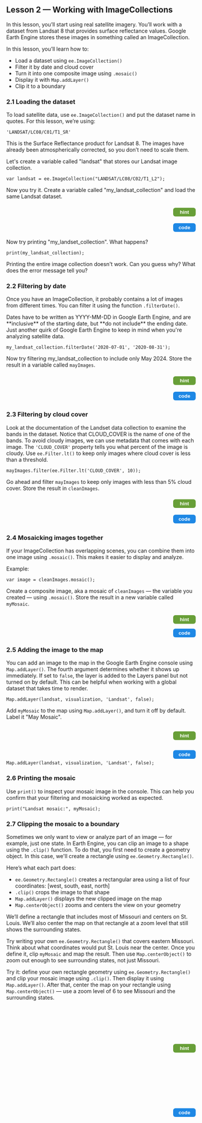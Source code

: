 <!-- Lesson 2 HTML - Using Landsat 8 SR dataset -->
<h2>Lesson 2 — Working with ImageCollections</h2>

<p>In this lesson, you’ll start using real satellite imagery. You’ll work with a dataset from Landsat 8 that provides surface reflectance values. 
  Google Earth Engine stores these images in something called an ImageCollection.</p>

<p>In this lesson, you’ll learn how to:</p>
<ul>
  <li>Load a dataset using <code>ee.ImageCollection()</code></li>
  <li>Filter it by date and cloud cover</li>
  <li>Turn it into one composite image using <code>.mosaic()</code></li>
  <li>Display it with <code>Map.addLayer()</code></li>
  <li>Clip it to a boundary</li>
</ul>

<h3>2.1 Loading the dataset</h3>
<p>To load satellite data, use <code>ee.ImageCollection()</code> and put the dataset name in quotes. For this lesson, we’re using:</p>
<code>'LANDSAT/LC08/C01/T1_SR'</code>

<p>This is the Surface Reflectance product for Landsat 8. The images have already been atmospherically corrected, so you don’t need to scale them.</p>

<p>Let's create a variable called "landsat" that stores our Landsat image collection. </p>
<code>var landsat = ee.ImageCollection("LANDSAT/LC08/C02/T1_L2");</code>

<p>Now you try it. Create a variable called "my_landsat_collection" and load the same Landsat dataset.</p>
<!-- HINT Row -->
<div style="display:flex; justify-content:space-between; align-items:center; margin-bottom:6px;">
  <div id="hint21" style="visibility:hidden; height:auto; background-color:#f0f0f0; border-left:4px solid #ccc; padding:2px 6px; margin:0px; flex:1;">
Use <code>ee.ImageCollection()</code> with the dataset ID in quotes. Assign it to a variable called <code>my_landsat_collection</code>.
  </div>
  <button id="hintButton21" onclick="
    var el = document.getElementById('hint21');
    var btn = document.getElementById('hintButton21');
    var showing = el.style.visibility === 'visible';
    el.style.visibility = showing ? 'hidden' : 'visible';
    btn.style.backgroundColor = showing ? '#689f38' : '#558b2f';
  " style="background-color:#689f38; color:white; border:none; padding:4px 10px; border-radius:6px; font-weight:bold; cursor:pointer; margin-left:8px; width:60px;">
    hint
  </button>
</div>
<!-- CODE Row -->
<div style="display:flex; justify-content:space-between; align-items:center;">
  <div id="code21" style="visibility:hidden; height:auto; background-color:#f0f0f0; border-left:4px solid #ccc; padding:2px 6px; margin:0px; flex:1;">
    <code>var var my_landsat_collection = ee.ImageCollection("LANDSAT/LC08/C02/T1_L2");</code>
  </div>
  <button id="codeButton21" onclick="
    var el = document.getElementById('code21');
    var btn = document.getElementById('codeButton21');
    var showing = el.style.visibility === 'visible';
    el.style.visibility = showing ? 'hidden' : 'visible';
    btn.style.backgroundColor = showing ? '#1e88e5' : '#1565c0';
  " style="background-color:#1e88e5; color:white; border:none; padding:4px 10px; border-radius:6px; font-weight:bold; cursor:pointer; margin-left:8px; width:60px;">
    code
  </button>
</div>

<p>Now try printing "my_landset_collection". What happens? </p>
<code>print(my_landsat_collection);</code>

<p> Printing the entire image collection doesn't work. Can you guess why? What does the error message tell you? </p>

<h3>2.2 Filtering by date</h3>
<p>Once you have an ImageCollection, it probably contains a lot of images from different times. You can filter it using the function <code>.filterDate()</code>.</p>

<p>Dates have to be written as YYYY-MM-DD in Google Earth Engine, and are **inclusive** of the starting date, but **do not include** the ending date. Just another quirk of Google Earth Engine to keep in mind when you're analyzing satellite data. </p>
<code>my_landsat_collection.filterDate('2020-07-01', '2020-08-31');</code>

<p>Now try filtering my_landsat_collection to include only May 2024. Store the result in a variable called <code>mayImages</code>.</p>
<!-- HINT Row -->
<div style="display:flex; justify-content:space-between; align-items:center; margin-bottom:6px;">
  <div id="hint22" style="visibility:hidden; height:auto; background-color:#f0f0f0; border-left:4px solid #ccc; padding:2px 6px; margin:0px; flex:1;">
Use <code>.filterDate()</code> with the correct date range and assign the result to a new variable called <code>mayImages</code>.
  </div>
  <button id="hintButton22" onclick="
    var el = document.getElementById('hint22');
    var btn = document.getElementById('hintButton22');
    var showing = el.style.visibility === 'visible';
    el.style.visibility = showing ? 'hidden' : 'visible';
    btn.style.backgroundColor = showing ? '#689f38' : '#558b2f';
  " style="background-color:#689f38; color:white; border:none; padding:4px 10px; border-radius:6px; font-weight:bold; cursor:pointer; margin-left:8px; width:60px;">
    hint
  </button>
</div>
<!-- CODE Row -->
<div style="display:flex; justify-content:space-between; align-items:center;">
  <div id="code22" style="visibility:hidden; height:auto; background-color:#f0f0f0; border-left:4px solid #ccc; padding:2px 6px; margin:0px; flex:1;">
    <code>var mayImages = my_landsat_collection.filterDate('2024-05-01', '2024-06-01');</code>
  </div>
  <button id="codeButton22" onclick="
    var el = document.getElementById('code22');
    var btn = document.getElementById('codeButton22');
    var showing = el.style.visibility === 'visible';
    el.style.visibility = showing ? 'hidden' : 'visible';
    btn.style.backgroundColor = showing ? '#1e88e5' : '#1565c0';
  " style="background-color:#1e88e5; color:white; border:none; padding:4px 10px; border-radius:6px; font-weight:bold; cursor:pointer; margin-left:8px; width:60px;">
    code
  </button>
</div>

<h3>2.3 Filtering by cloud cover</h3>

<p>Look at the documentation of the Landset data collection to examine the bands in the dataset. Notice that CLOUD_COVER is the name of one of the bands. To avoid cloudy images, we can use metadata that comes with each image. The <code>'CLOUD_COVER'</code> property tells you what percent of the image is cloudy. Use <code>ee.Filter.lt()</code> to keep only images where cloud cover is less than a threshold. </p>
<code>mayImages.filter(ee.Filter.lt('CLOUD_COVER', 10));</code>

<p>Go ahead and filter <code>mayImages</code> to keep only images with less than 5% cloud cover. Store the result in <code>cleanImages</code>.</p>
<!-- HINT Row -->
<div style="display:flex; justify-content:space-between; align-items:center; margin-bottom:6px;">
  <div id="hint23" style="visibility:hidden; height:auto; background-color:#f0f0f0; border-left:4px solid #ccc; padding:2px 6px; margin:0px; flex:1;">
Use <code>.filter()</code> and <code>ee.Filter.lt()</code> on <code>mayImages</code> to check for cloud cover less than 5.
  </div>
  <button id="hintButton23" onclick="
    var el = document.getElementById('hint23');
    var btn = document.getElementById('hintButton23');
    var showing = el.style.visibility === 'visible';
    el.style.visibility = showing ? 'hidden' : 'visible';
    btn.style.backgroundColor = showing ? '#689f38' : '#558b2f';
  " style="background-color:#689f38; color:white; border:none; padding:4px 10px; border-radius:6px; font-weight:bold; cursor:pointer; margin-left:8px; width:60px;">
    hint
  </button>
</div>
<!-- CODE Row -->
<div style="display:flex; justify-content:space-between; align-items:center;">
  <div id="code23" style="visibility:hidden; height:auto; background-color:#f0f0f0; border-left:4px solid #ccc; padding:2px 6px; margin:0px; flex:1;">
    <code>var cleanImages = mayImages.filter(ee.Filter.lt('CLOUD_COVER', 5));</code>
  </div>
  <button id="codeButton23" onclick="
    var el = document.getElementById('code23');
    var btn = document.getElementById('codeButton23');
    var showing = el.style.visibility === 'visible';
    el.style.visibility = showing ? 'hidden' : 'visible';
    btn.style.backgroundColor = showing ? '#1e88e5' : '#1565c0';
  " style="background-color:#1e88e5; color:white; border:none; padding:4px 10px; border-radius:6px; font-weight:bold; cursor:pointer; margin-left:8px; width:60px;">
    code
  </button>
</div>

<h3>2.4 Mosaicking images together</h3>
<p>If your ImageCollection has overlapping scenes, you can combine them into one image using <code>.mosaic()</code>. This makes it easier to display and analyze.</p>

<p>Example:</p>
<code>var image = cleanImages.mosaic();</code>

<p>Create a composite image, aka a mosaic of <code>cleanImages</code> — the variable you created — using <code>.mosaic()</code>. Store the result in a new variable called <code>myMosaic</code>.</p>
<!-- HINT Row -->
<div style="display:flex; justify-content:space-between; align-items:center; margin-bottom:6px;">
  <div id="hint24" style="visibility:hidden; height:auto; background-color:#f0f0f0; border-left:4px solid #ccc; padding:2px 6px; margin:0px; flex:1;">
Use <code>.mosaic()</code> on your cloud-filtered image collection and store it in a new variable.
  </div>
  <button id="hintButton24" onclick="
    var el = document.getElementById('hint24');
    var btn = document.getElementById('hintButton24');
    var showing = el.style.visibility === 'visible';
    el.style.visibility = showing ? 'hidden' : 'visible';
    btn.style.backgroundColor = showing ? '#689f38' : '#558b2f';
  " style="background-color:#689f38; color:white; border:none; padding:4px 10px; border-radius:6px; font-weight:bold; cursor:pointer; margin-left:8px; width:60px;">
    hint
  </button>
</div>
<!-- CODE Row -->
<div style="display:flex; justify-content:space-between; align-items:center;">
  <div id="code24" style="visibility:hidden; height:auto; background-color:#f0f0f0; border-left:4px solid #ccc; padding:2px 6px; margin:0px; flex:1;">
    <code>var myMosaic = cleanImages.mosaic();</code>
  </div>
  <button id="codeButton24" onclick="
    var el = document.getElementById('code24');
    var btn = document.getElementById('codeButton24');
    var showing = el.style.visibility === 'visible';
    el.style.visibility = showing ? 'hidden' : 'visible';
    btn.style.backgroundColor = showing ? '#1e88e5' : '#1565c0';
  " style="background-color:#1e88e5; color:white; border:none; padding:4px 10px; border-radius:6px; font-weight:bold; cursor:pointer; margin-left:8px; width:60px;">
    code
  </button>
</div>



<h3>2.5 Adding the image to the map</h3>
<p>You can add an image to the map in the Google Earth Engine console using <code>Map.addLayer()</code>. The fourth argument determines whether 
  it shows up immediately. If set to <code>false</code>, the layer is added to the Layers panel but not turned on by default. 
  This can be helpful when working with a global dataset that takes time to render.</p>
<code>Map.addLayer(landsat, visualization, 'Landsat', false);</code>

<p>Add <code>myMosaic</code> to the map using <code>Map.addLayer()</code>, and turn it off by default. Label it "May Mosaic".</p>
<!-- HINT Row -->
<div style="display:flex; justify-content:space-between; align-items:center; margin-bottom:6px;">
  <div id="hint25" style="visibility:hidden; height:auto; background-color:#f0f0f0; border-left:4px solid #ccc; padding:2px 6px; margin:0px; flex:1;">
Use <code>Map.addLayer()</code> with <code>myMosaic</code>, your visualization object, and label the layer <code>"May Mosaic"</code>. Set the fourth argument to <code>false</code>.
  </div>
  <button id="hintButton25" onclick="
    var el = document.getElementById('hint25');
    var btn = document.getElementById('hintButton25');
    var showing = el.style.visibility === 'visible';
    el.style.visibility = showing ? 'hidden' : 'visible';
    btn.style.backgroundColor = showing ? '#689f38' : '#558b2f';
  " style="background-color:#689f38; color:white; border:none; padding:4px 10px; border-radius:6px; font-weight:bold; cursor:pointer; margin-left:8px; width:60px;">
    hint
  </button>
</div>
<!-- CODE Row -->
<div style="display:flex; justify-content:space-between; align-items:center;">
  <div id="code25" style="visibility:hidden; height:auto; background-color:#f0f0f0; border-left:4px solid #ccc; padding:2px 6px; margin:0px; flex:1;">
    <code>Map.addLayer(myMosaic, visualization, 'May Mosaic', false);</code>
  </div>
  <button id="codeButton25" onclick="
    var el = document.getElementById('code25');
    var btn = document.getElementById('codeButton25');
    var showing = el.style.visibility === 'visible';
    el.style.visibility = showing ? 'hidden' : 'visible';
    btn.style.backgroundColor = showing ? '#1e88e5' : '#1565c0';
  " style="background-color:#1e88e5; color:white; border:none; padding:4px 10px; border-radius:6px; font-weight:bold; cursor:pointer; margin-left:8px; width:60px;">
    code
  </button>
</div>
<code>Map.addLayer(landsat, visualization, 'Landsat', false);</code>

<h3>2.6 Printing the mosaic</h3>
<p>Use <code>print()</code> to inspect your mosaic image in the console. This can help you confirm that your filtering and mosaicking worked as expected.</p>
<code>print("Landsat mosaic:", myMosaic);</code>

<h3>2.7 Clipping the mosaic to a boundary</h3>
<p>Sometimes we only want to view or analyze part of an image — for example, just one state. In Earth Engine, you can clip an image to a shape using the <code>.clip()</code> function. To do that, you first need to create a geometry object. In this case, we'll create a rectangle using <code>ee.Geometry.Rectangle()</code>.</p>

<p>Here’s what each part does:</p>
<ul>
  <li><code>ee.Geometry.Rectangle()</code> creates a rectangular area using a list of four coordinates: [west, south, east, north]</li>
  <li><code>.clip()</code> crops the image to that shape</li>
  <li><code>Map.addLayer()</code> displays the new clipped image on the map</li>
  <li><code>Map.centerObject()</code> zooms and centers the view on your geometry</li>
</ul>

<p>We’ll define a rectangle that includes most of Missouri and centers on St. Louis. We’ll also center the map on that rectangle at a zoom level 
  that still shows the surrounding states.</p>

<p>Try writing your own <code>ee.Geometry.Rectangle()</code> that covers eastern Missouri. Think about what coordinates would put St. Louis near the center. Once you define it, clip <code>myMosaic</code> and map the result. Then use <code>Map.centerObject()</code> to zoom out enough to see surrounding states, not just Missouri.</p>
</code>

<p>Try it: define your own rectangle geometry using <code>ee.Geometry.Rectangle()</code> and clip your mosaic image using <code>.clip()</code>. Then display it using <code>Map.addLayer()</code>. After that, center the map on your rectangle using <code>Map.centerObject()</code> — use a zoom level of 6 to see Missouri and the surrounding states.</p>
<!-- HINT Row -->
<div style="display:flex; justify-content:space-between; align-items:center; margin-bottom:6px;">
  <div id="hint26" style="visibility:hidden; height:auto; background-color:#f0f0f0; border-left:4px solid #ccc; padding:2px 6px; margin:0px; flex:1;">
To make a box around St. Louis, you'll need to provide two corners in the format <code>[west, south, east, north]</code>. A good starting point is a lower-left corner around <code>[-93.0, 36.0]</code>, where -93.0 is the longitude (west) and 36.0 is the latitude (south).You can use Google Maps to find coordinates: right-click anywhere on the map and select "What's here?". The coordinates will appear at the bottom. These are usually listed as (latitude, longitude), so be sure to reverse them when entering values in Earth Engine. Coordinates from Google Maps often include multiple decimal places (e.g., -89.6016, 38.6271). You can use those to define a precise bounding box; Google Earth Engine will accept whatever level of precision for the coordinates that you provide.
</div>
  <button id="hintButton26" onclick="
    var el = document.getElementById('hint26');
    var btn = document.getElementById('hintButton26');
    var showing = el.style.visibility === 'visible';
    el.style.visibility = showing ? 'hidden' : 'visible';
    btn.style.backgroundColor = showing ? '#689f38' : '#558b2f';
  " style="background-color:#689f38; color:white; border:none; padding:4px 10px; border-radius:6px; font-weight:bold; cursor:pointer; margin-left:8px; width:60px;">
    hint
  </button>
</div>
<!-- CODE Row -->
<div style="display:flex; justify-content:space-between; align-items:center;">
  <div id="code26" style="visibility:hidden; height:auto; background-color:#f0f0f0; border-left:4px solid #ccc; padding:2px 6px; margin:0px; flex:1;">
    var missouriBox = ee.Geometry.Rectangle([-93.5123, 36.2114, -89.1032, 40.3299]);<br>var clippedMosaic = myMosaic.clip(missouriBox);<br>Map.addLayer(clippedMosaic, visualization, 'Clipped May Mosaic');<br>Map.centerObject(missouriBox, 6);</code>
  </div>
  <button id="codeButton26" onclick="
    var el = document.getElementById('code26');
    var btn = document.getElementById('codeButton26');
    var showing = el.style.visibility === 'visible';
    el.style.visibility = showing ? 'hidden' : 'visible';
    btn.style.backgroundColor = showing ? '#1e88e5' : '#1565c0';
  " style="background-color:#1e88e5; color:white; border:none; padding:4px 10px; border-radius:6px; font-weight:bold; cursor:pointer; margin-left:8px; width:60px;">
    code
  </button>
</div>

<meta http-equiv='cache-control' content='no-cache'> 
<meta http-equiv='expires' content='0'> 
<meta http-equiv='pragma' content='no-cache'>
